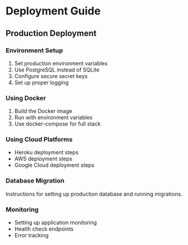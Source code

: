 # Deployment Guide

## Production Deployment

### Environment Setup
1. Set production environment variables
2. Use PostgreSQL instead of SQLite
3. Configure secure secret keys
4. Set up proper logging

### Using Docker
1. Build the Docker image
2. Run with environment variables
3. Use docker-compose for full stack

### Using Cloud Platforms
- Heroku deployment steps
- AWS deployment steps  
- Google Cloud deployment steps

### Database Migration
Instructions for setting up production database and running migrations.

### Monitoring
- Setting up application monitoring
- Health check endpoints
- Error tracking
